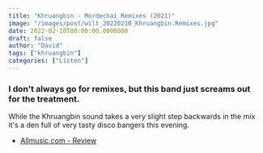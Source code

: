 ```yaml
---
title: "Khruangbin - Mordechai Remixes (2021)"
image: "/images/post/wilt_20220210_Khruangbin.Remixes.jpg"
date: 2022-02-10T00:00:00.0000000
draft: false
author: "David"
tags: ["khruangbin"]
categories: ["Listen"]
---
```

### I don't always go for remixes, but this band just screams out for the treatment.

 While the Khruangbin sound takes a very slight step backwards in the mix it's a den full of very tasty disco bangers this evening.

-  [Allmusic.com - Review](https://www.allmusic.com/album/mordechai-remixes-mw0003548586)